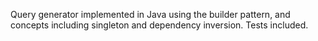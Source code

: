 Query generator implemented in Java using the builder pattern, and concepts including singleton and dependency inversion. Tests included.
